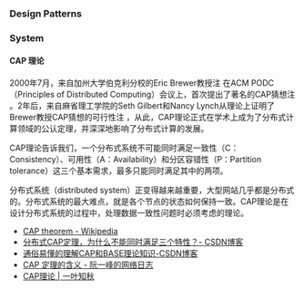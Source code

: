 ### Design Patterns

### System

#### CAP 理论

2000年7月，来自加州大学伯克利分校的Eric Brewer教授注 在ACM PODC（Principles of Distributed Computing）会议上，首次提出了著名的CAP猜想注 。2年后，来自麻省理工学院的Seth Gilbert和Nancy Lynch从理论上证明了Brewer教授CAP猜想的可行性注 ，从此，CAP理论正式在学术上成为了分布式计算领域的公认定理，并深深地影响了分布式计算的发展。

CAP理论告诉我们，一个分布式系统不可能同时满足一致性（C：Consistency）、可用性（A：Availability）和分区容错性（P：Partition tolerance）这三个基本需求，最多只能同时满足其中的两项。

分布式系统（distributed system）正变得越来越重要，大型网站几乎都是分布式的。分布式系统的最大难点，就是各个节点的状态如何保持一致。CAP理论是在设计分布式系统的过程中，处理数据一致性问题时必须考虑的理论。


- [CAP theorem - Wikipedia](https://en.wikipedia.org/wiki/CAP_theorem)
- [分布式CAP定理，为什么不能同时满足三个特性？- CSDN博客](https://blog.csdn.net/yeyazhishang/article/details/80758354)
- [通俗易懂的理解CAP和BASE理论知识-CSDN博客](https://blog.csdn.net/qq_19348391/article/details/83109030)
- [CAP 定理的含义 - 阮一峰的网络日志](https://www.ruanyifeng.com/blog/2018/07/cap.html)
- [CAP理论 | 一叶知秋](https://lushunjian.github.io/blog/2018/06/20/CAP%E7%90%86%E8%AE%BA/)

